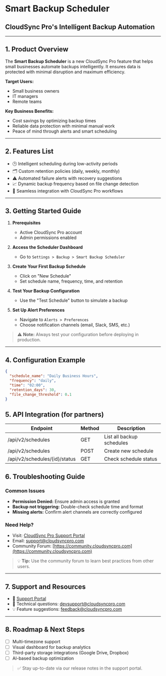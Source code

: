 # Smart Backup Scheduler
## CloudSync Pro's Intelligent Backup Automation

---

## 1. Product Overview

The **Smart Backup Scheduler** is a new CloudSync Pro feature that helps small businesses automate backups intelligently. It ensures data is protected with minimal disruption and maximum efficiency.

**Target Users:**
- Small business owners  
- IT managers  
- Remote teams

**Key Business Benefits:**
- Cost savings by optimizing backup times  
- Reliable data protection with minimal manual work  
- Peace of mind through alerts and smart scheduling

---

## 2. Features List

- 🕒 Intelligent scheduling during low-activity periods  
- 🗂️ Custom retention policies (daily, weekly, monthly)  
- ⚠️ Automated failure alerts with recovery suggestions  
- 📈 Dynamic backup frequency based on file change detection  
- 🔄 Seamless integration with CloudSync Pro workflows

---

## 3. Getting Started Guide

1. **Prerequisites**
   - Active CloudSync Pro account  
   - Admin permissions enabled

2. **Access the Scheduler Dashboard**
   - Go to `Settings > Backup > Smart Backup Scheduler`

3. **Create Your First Backup Schedule**
   - Click on "New Schedule"
   - Set schedule name, frequency, time, and retention

4. **Test Your Backup Configuration**
   - Use the "Test Schedule" button to simulate a backup

5. **Set Up Alert Preferences**
   - Navigate to `Alerts > Preferences`
   - Choose notification channels (email, Slack, SMS, etc.)

> ⚠️ **Note:** Always test your configuration before deploying in production.

---

## 4. Configuration Example

```json
{
  "schedule_name": "Daily Business Hours",
  "frequency": "daily",
  "time": "02:00",
  "retention_days": 30,
  "file_change_threshold": 0.1
}
```

## 5. API Integration (for partners)

| Endpoint                       | Method | Description               |
|-------------------------------|--------|---------------------------|
| /api/v2/schedules             | GET    | List all backup schedules |
| /api/v2/schedules             | POST   | Create new schedule       |
| /api/v2/schedules/{id}/status | GET    | Check schedule status     |


## 6. Troubleshooting Guide

### Common Issues

- **Permission Denied:** Ensure admin access is granted  
- **Backup not triggering:** Double-check schedule time and format  
- **Missing alerts:** Confirm alert channels are correctly configured

### Need Help?

- Visit: [CloudSync Pro Support Portal](https://support.cloudsyncpro.com)  
- Email: support@cloudsyncpro.com  
- Community Forum: [https://community.cloudsyncpro.com](https://community.cloudsyncpro.com)

> 💡 **Tip:** Use the community forum to learn best practices from other users.

---

## 7. Support and Resources

- 📘 [Support Portal](https://support.cloudsyncpro.com)  
- 📩 Technical questions: devsupport@cloudsyncpro.com  
- 💡 Feature suggestions: feedback@cloudsyncpro.com

---

## 8. Roadmap & Next Steps

- [ ] Multi-timezone support  
- [ ] Visual dashboard for backup analytics  
- [ ] Third-party storage integrations (Google Drive, Dropbox)  
- [ ] AI-based backup optimization

> ✅ Stay up-to-date via our release notes in the support portal.



